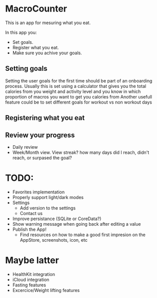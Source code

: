 # MacroCounter

This is an app for mesuring what you eat.

In this app you:
- Set goals.
- Register what you eat.
- Make sure you achive your goals.

## Setting goals
Setting the user goals for the first time should be part of an onboarding process. Usually this is set using a calculator that gives you the total calories from you weight and activity level and you know in which proportion of macros you want to get you calories from
Another usefull feature could be to set different goals for workout vs non workout days

## Registering what you eat

## Review your progress
- Daily review
- Week/Month view. View streak? how many days did I reach, didn't reach, or surpased the goal?

# TODO:
- Favorites implementation
- Properly support light/dark modes
- Settings
    - Add version to the settings
    - Contact us
- Improve persistance (SQLite or CoreData?)
- Show warning message when going back after editing a value
- Publish the App!
    - Find resources on how to make a good first impresion on the AppStore, screenshots, icon, etc

# Maybe latter
- HealthKit integration
- iCloud integration
- Fasting features
- Excercice/Weight lifting features
